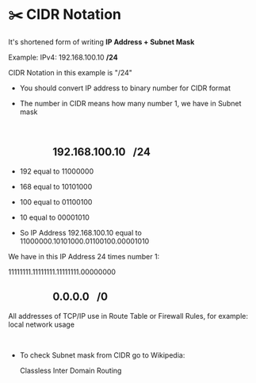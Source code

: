 # ✂️ CIDR Notation

It's shortened form of writing **IP Address + Subnet Mask**

Example: IPv4: 192.168.100.10 **/24**

CIDR Notation in this example is "/24"

* You should convert IP address to binary number for CIDR format

* The number in CIDR means how many number 1, we have in Subnet mask
<br>

## &nbsp; &nbsp; &nbsp; &nbsp; &nbsp; &nbsp; &nbsp; &nbsp; &nbsp;  **192.168.100.10 &nbsp; /24**

* 192 equal to 11000000
* 168 equal to 10101000
* 100 equal to 01100100
* 10 equal to 00001010

  
* So IP Address 192.168.100.10 equal to 11000000.10101000.01100100.00001010
  
We have in this IP Address 24 times number 1:

11111111.11111111.11111111.00000000

## &nbsp; &nbsp; &nbsp; &nbsp; &nbsp; &nbsp; &nbsp; &nbsp; &nbsp;  **0.0.0.0 &nbsp; /0**
All addresses of TCP/IP use in Route Table or Firewall Rules, for example: local network usage

<br>

* To check Subnet mask from CIDR go to Wikipedia:

   Classless Inter Domain Routing
